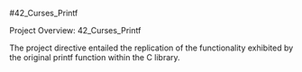 #42_Curses_Printf

Project Overview: 42_Curses_Printf

The project directive entailed the replication of the functionality exhibited by the original printf function within the C library.
